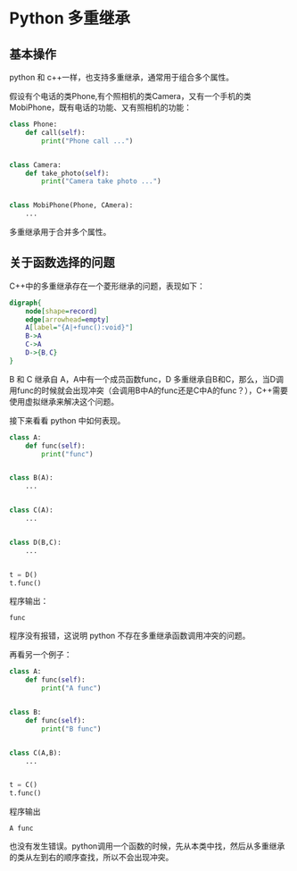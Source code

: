 # Python 多重继承

## 基本操作

python 和 c++一样，也支持多重继承，通常用于组合多个属性。

假设有个电话的类Phone,有个照相机的类Camera，又有一个手机的类 MobiPhone，既有电话的功能、又有照相机的功能：

```python
class Phone:
    def call(self):
        print("Phone call ...")


class Camera:
    def take_photo(self):
        print("Camera take photo ...")


class MobiPhone(Phone, CAmera):
    ...
```

多重继承用于合并多个属性。

## 关于函数选择的问题

C++中的多重继承存在一个菱形继承的问题，表现如下：

```dot
digraph{
    node[shape=record]
    edge[arrowhead=empty]
    A[label="{A|+func():void}"]
    B->A
    C->A
    D->{B,C}
}
```

B 和 C 继承自 A，A中有一个成员函数func，D 多重继承自B和C，那么，当D调用func的时候就会出现冲突（会调用B中A的func还是C中A的func？），C++需要使用虚拟继承来解决这个问题。

接下来看看 python 中如何表现。

```python
class A:
    def func(self):
        print("func")


class B(A):
    ...


class C(A):
    ...


class D(B,C):
    ...


t = D()
t.func()
```

程序输出：
```text
func
```

程序没有报错，这说明 python 不存在多重继承函数调用冲突的问题。

再看另一个例子：

```python
class A:
    def func(self):
        print("A func")


class B:
    def func(self):
        print("B func")


class C(A,B):
    ...


t = C()
t.func()
```

程序输出
```text
A func
```

也没有发生错误。python调用一个函数的时候，先从本类中找，然后从多重继承的类从左到右的顺序查找，所以不会出现冲突。

